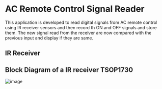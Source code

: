 # AC Remote Control Signal Reader
This application is developed to read digital signals from AC remote control using IR receiver sensors and then record th ON and OFF signals and store them. The new signal read from the receiver are now compared with the previous input and display if they are same.

## IR Receiver

## Block Diagram of a IR receiver TSOP1730

![image](https://github.com/vishal-hunashikatti/riscv/assets/93430948/df208f18-1ec4-4c52-8312-6293adc63e02)
